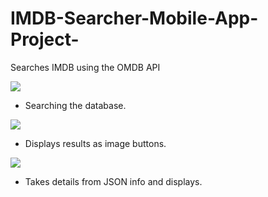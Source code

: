 # IMDB-Searcher-Mobile-App-Project-
Searches IMDB using the OMDB API 

<img src="https://i.imgur.com/F24YycE.png">
<ul><li>Searching the database.</li></ul>
<img src="https://i.imgur.com/onROejH.png">
<ul><li>Displays results as image buttons.</li></ul>
<img src="https://i.imgur.com/fmictHb.png">
<ul><li>Takes details from JSON info and displays.</li></ul>
